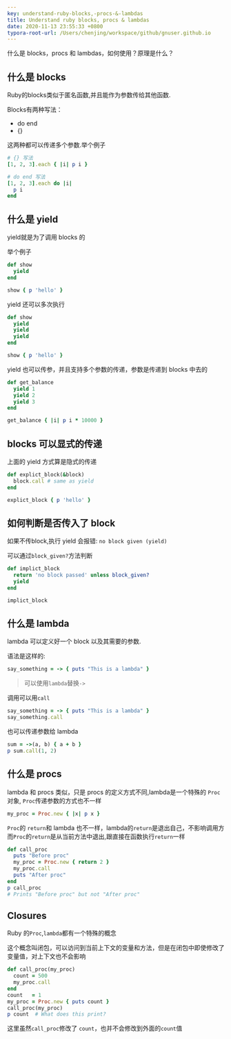 ```yaml
---
key: understand-ruby-blocks,-procs-&-lambdas
title: Understand ruby blocks, procs & lambdas
date: 2020-11-13 23:55:33 +0800
typora-root-url: /Users/chenjing/workspace/github/gnuser.github.io
---
```


什么是 blocks，procs 和 lambdas，如何使用？原理是什么？
<!--more-->

## 什么是 blocks

Ruby的blocks类似于匿名函数,并且能作为参数传给其他函数.

Blocks有两种写法：
- do end
- {}

这两种都可以传递多个参数.举个例子
```ruby
# {} 写法
[1, 2, 3].each { |i| p i }

# do end 写法
[1, 2, 3].each do |i|
  p i
end
```

## 什么是 yield

yield就是为了调用 blocks 的

举个例子
```ruby
def show
  yield
end

show { p 'hello' }
```

yield 还可以多次执行
```ruby
def show
  yield
  yield
  yield
end

show { p 'hello' }
```

yield 也可以传参，并且支持多个参数的传递，参数是传递到 blocks 中去的
```ruby
def get_balance
  yield 1
  yield 2
  yield 3
end

get_balance { |i| p i * 10000 }
```

## blocks 可以显式的传递

上面的 yield 方式算是隐式的传递

```ruby
def explict_block(&block)
  block.call # same as yield
end

explict_block { p 'hello' }
```

## 如何判断是否传入了 block

如果不传block,执行 yield 会报错: `no block given (yield)`

可以通过`block_given?`方法判断

```ruby
def implict_block
  return 'no block passed' unless block_given?
  yield
end

implict_block
```

## 什么是 lambda
lambda 可以定义好一个 block 以及其需要的参数.

语法是这样的:
```ruby
say_something = -> { puts "This is a lambda" }
```

> 可以使用`lambda`替换`->`

调用可以用`call`
```ruby
say_something = -> { puts "This is a lambda" }
say_something.call
```

也可以传递参数给 lambda
```ruby
sum = ->(a, b) { a + b }
p sum.call(1, 2)
```

## 什么是 procs

lambda 和 procs 类似，只是 procs 的定义方式不同,lambda是一个特殊的 `Proc`对象,
`Proc`传递参数的方式也不一样

```ruby
my_proc = Proc.new { |x| p x }
```

`Proc`的 `return`和 lambda 也不一样，lambda的`return`是退出自己，不影响调用方
而`Proc`的`return`是从当前方法中退出,跟直接在函数执行`return`一样

```ruby
def call_proc
  puts "Before proc"
  my_proc = Proc.new { return 2 }
  my_proc.call
  puts "After proc"
end
p call_proc
# Prints "Before proc" but not "After proc"
```

## Closures

Ruby 的`Proc`,`lambda`都有一个特殊的概念

这个概念叫闭包，可以访问到当前上下文的变量和方法，但是在闭包中即使修改了变量值，对上下文也不会影响

```ruby
def call_proc(my_proc)
  count = 500
  my_proc.call
end
count   = 1
my_proc = Proc.new { puts count }
call_proc(my_proc)
p count  # What does this print?
```

这里虽然`call_proc`修改了 `count`，也并不会修改到外面的`count`值











